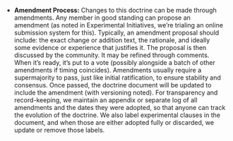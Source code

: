 - **Amendment Process:** Changes to this doctrine can be made through amendments. Any member in good standing can propose an amendment (as noted in Experimental Initiatives, we’re trialing an online submission system for this). Typically, an amendment proposal should include: the exact change or addition text, the rationale, and ideally some evidence or experience that justifies it. The proposal is then discussed by the community. It may be refined through comments. When it’s ready, it’s put to a vote (possibly alongside a batch of other amendments if timing coincides). Amendments usually require a supermajority to pass, just like initial ratification, to ensure stability and consensus. Once passed, the doctrine document will be updated to include the amendment (with versioning noted). For transparency and record-keeping, we maintain an appendix or separate log of all amendments and the dates they were adopted, so that anyone can track the evolution of the doctrine. We also label experimental clauses in the document, and when those are either adopted fully or discarded, we update or remove those labels.